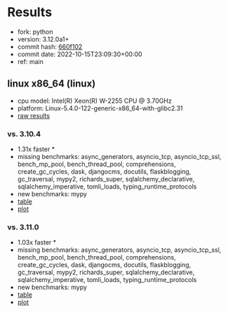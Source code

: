 # Results

- fork: python
- version: 3.12.0a1+
- commit hash: [660f102](https://github.com/python/cpython/commit/660f102)
- commit date: 2022-10-15T23:09:30+00:00
- ref: main

## linux x86_64 (linux)

- cpu model: Intel(R) Xeon(R) W-2255 CPU @ 3.70GHz
- platform: Linux-5.4.0-122-generic-x86_64-with-glibc2.31
- [raw results](bm-20221015-linux-x86_64-python-main-3.12.0a1%2B-660f102.json)

### vs. 3.10.4

- 1.31x faster \*
- missing benchmarks: async_generators, asyncio_tcp, asyncio_tcp_ssl, bench_mp_pool, bench_thread_pool, comprehensions, create_gc_cycles, dask, djangocms, docutils, flaskblogging, gc_traversal, mypy2, richards_super, sqlalchemy_declarative, sqlalchemy_imperative, tomli_loads, typing_runtime_protocols
- new benchmarks: mypy
- [table](bm-20221015-linux-x86_64-python-main-3.12.0a1%2B-660f102-vs-3.10.4.md)
- [plot](bm-20221015-linux-x86_64-python-main-3.12.0a1%2B-660f102-vs-3.10.4.png)

### vs. 3.11.0

- 1.03x faster \*
- missing benchmarks: async_generators, asyncio_tcp, asyncio_tcp_ssl, bench_mp_pool, bench_thread_pool, comprehensions, create_gc_cycles, dask, djangocms, docutils, flaskblogging, gc_traversal, mypy2, richards_super, sqlalchemy_declarative, sqlalchemy_imperative, tomli_loads, typing_runtime_protocols
- new benchmarks: mypy
- [table](bm-20221015-linux-x86_64-python-main-3.12.0a1%2B-660f102-vs-3.11.0.md)
- [plot](bm-20221015-linux-x86_64-python-main-3.12.0a1%2B-660f102-vs-3.11.0.png)

